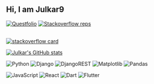 ## Hi, I am Julkar9
[![Questfolio](https://img.shields.io/badge/-Questfolio-grey?style=for-the-badge&logo=data%3Aimage%2Fpng%3Bbase64%2CiVBORw0KGgoAAAANSUhEUgAAACAAAAAgCAMAAABEpIrGAAAABGdBTUEAALGPC%2FxhBQAAACBjSFJNAAB6JgAAgIQAAPoAAACA6AAAdTAAAOpgAAA6mAAAF3CculE8AAACE1BMVEUAAAC2pJKyoJiyoJmyoJmyoJmzoJmxoZixn5qxnZ21oZqzoZmyoJmyoJqzn5iqqo6zoJmyoJmxoZm%2Fn5%2ByoJmyoJito5mxoZexoJmxoZu1n5WyoZmyoJmyoJiyoJmzoJmyoJmzoZiyoJmyoJmyoJmyoJmyoJmyn5mxn5mqqpW0npayoZmyoJm2kpKyoJmyoJmzoZe1pJ2wn5m2np6yoJnf1dXJvLf%2F%2F%2F%2F%2F%2F%2F%2B%2Bsar%2F%2F%2F%2F%2F%2F%2F%2Bzn5mxoJqyoJqyoJmzoZrLv7rl39zx7u3UycXEtrDv7Or%2F%2F%2F%2FBs620o5zc09D%2B%2Fv78%2B%2FvFuLO%2Br6nx7ezi29nDta%2FGubP6%2Bfnt6Oe%2FsKu2pZ7Vy8fb08%2Fb0s%2FSyMTGubT8%2FPvTycXCtK7m4N79%2FPzp4%2BG5qKK9rqj6%2Bfj39fTd1tPt6ee0opu1pJ3z8O%2F49vW8rKbf19T18vHa0s%2FLv7vu6unRxsLa0c3DtbDIu7bUysbw7eu3pp%2F7%2BvrWzMnv6%2BnOwr61o5308fCzoZvPw7%2Fh2tfXzsvKvrnf2NXw7OvNwbzJvLe3p6D5%2BPe5qaPFt7LNwr3h2tj9%2Ff28raft6ei2pZ%2FOw7%2Fn4d%2FKvbns6Obo4%2BG%2FsKq2pJ7g2da3pqD18%2FLMwLzi29jNwb329PPm4N3TyMTBsq308vHZ0MzHubTd1dLp5OLIvLfj3Nn39vXUyse4qKG9raf39fXn4uD%2B%2Fv1unVQcAAAAP3RSTlMADlmbyur6mlgNJp31nCUJjPuKCNPHGTHjLhjQzIHzlvRXmevp%2BfiYVQwih8YH4uUb4y0VwTD72QEnVxPIl1ZowWTtAAAAAWJLR0Q3MLi4RwAAAAlwSFlzAAABAAAAAQABTdB3JwAAAAd0SU1FB%2BcKHw07KfOHOvUAAAI%2FSURBVDjLZVP3Q1NBDD6hA2QKVksVKdiKVXFv0dc6%2BIRWBBwVpcNRQVCEIogDHCju4qh74Matf6LJXV8X%2BSG55PveSy7JCZGUGTm5BqPJZDSY8%2FLFdJlZUKglpbCoOAsuKZ2lZYiprDwdL56twm7P9h07ExTLnBQ%2B16hiuxpAsjvBsFYkv1d4Y5OXcd8ePY3VpvDyedJt3gt4W1ob0wqZXyIJpdJp2wfsP0CHg23%2BQ%2B2Hm2WwUt5P1n%2BkA76AW9OCoTCkHD1G0QWcpIDx4ycQoeLcJ5GUzi6KV1H%2FuD%2BnutFzmuwZAnrPelqDff1AlAL2fJHDPxhA%2BByZQSpzyK2udB6dbKtFLunhC7jI3iVgSL9BAD42NcJA%2BjIiI1wIMHpFJ1xVBItYSPoarrMzBviTPbiBBjYO4SR9E0F2xoFbOn77DgbYLpKEbtxl5x5wXyc8QGxCETjFQ0jnUQyhBP4YaNdUCoPM55HeEyAuD1EvnnapoQsz6TieSe95B8KU5MVL6uMr9atakcd78hpvpDvoA96%2BmwTe60NdLFx2Mh7EPsgOfpzkMYQDeq12lxBFfPB78elz%2FMv41wgTpoZ1gpn3ySSv2JsYopf6jZ4%2BhTuX8EKUqX399r3%2Fx%2BjUzwltjFYHoV8cXKpWzpK58dpvWj78ofEvq1NLaVuexRhpIcZfbcVKfa0rrFkMLfoPsVWrUw9jzdpsRhOwLv1p1VXaMwnrsWFj5uu0VaVR7DWbNm%2BZ9r5d1bX1DqfTUb91mysV%2FQ9dTOk%2B87jPVwAAACV0RVh0ZGF0ZTpjcmVhdGUAMjAyMy0xMC0zMVQxMzo1OTo0MSswMDowMCLLNZ8AAAAldEVYdGRhdGU6bW9kaWZ5ADIwMjMtMTAtMzFUMTM6NTk6NDErMDA6MDBTlo0jAAAAGXRFWHRTb2Z0d2FyZQB3d3cuaW5rc2NhcGUub3Jnm%2B48GgAAAFd6VFh0UmF3IHByb2ZpbGUgdHlwZSBpcHRjAAB4nOPyDAhxVigoyk%2FLzEnlUgADIwsuYwsTIxNLkxQDEyBEgDTDZAMjs1Qgy9jUyMTMxBzEB8uASKBKLgDqFxF08kI1lQAAAABJRU5ErkJggg%3D%3D&labelColor=%20&color=%23555555)](https://questfolio.com/)
[![Stackoverflow reps](https://infoplus.vercel.app/api/stackoverflow?userid=8522463&style=for_the_badge&messagecolor=f48225)](https://github.com/julkaar9/infoplus)

\
[![stackoverflow card](https://readme-components.vercel.app/api?component=stackoverflow&stackoverflowid=8522463&theme=dark)](https://stackoverflow.com/users/8522463/julkar9?tab=topactivity)

[![Julkar's GitHub stats](https://github-readme-stats-git-masterrstaa-rickstaa.vercel.app/api?username=julkaar9&count_private=true&theme=radical&show_icons=true&custom_title=My%20GitStats)](https://github.com/anuraghazra/github-readme-stats)
 

![Python](https://img.shields.io/badge/python-3670A0?style=for-the-badge&logo=python&logoColor=ffdd54)
![Django](https://img.shields.io/badge/django-%23092E20.svg?style=for-the-badge&logo=django&logoColor=white)
![DjangoREST](https://img.shields.io/badge/DJANGO-REST-ff1709?style=for-the-badge&logo=django&logoColor=white&color=ff1709&labelColor=gray)
![Matplotlib](https://img.shields.io/badge/Matplotlib-%23ffffff.svg?style=for-the-badge&logo=Matplotlib&logoColor=black)
![Pandas](https://img.shields.io/badge/pandas-%23150458.svg?style=for-the-badge&logo=pandas&logoColor=white)

![JavaScript](https://img.shields.io/badge/javascript-%23323330.svg?style=for-the-badge&logo=javascript&logoColor=%23F7DF1E)
![React](https://img.shields.io/badge/react-%2320232a.svg?style=for-the-badge&logo=react&logoColor=%2361DAFB)
![Dart](https://img.shields.io/badge/dart-%230175C2.svg?style=for-the-badge&logo=dart&logoColor=white)
![Flutter](https://img.shields.io/badge/Flutter-%2302569B.svg?style=for-the-badge&logo=Flutter&logoColor=white)
